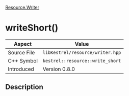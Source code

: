 [Resource.Writer](index)
# writeShort()
| Aspect | Value |
| --- | --- |
| Source File | `libKestrel/resource/writer.hpp` |
| C++ Symbol | `kestrel::resource::write_short` |
| Introduced | Version 0.8.0 |
## Description

